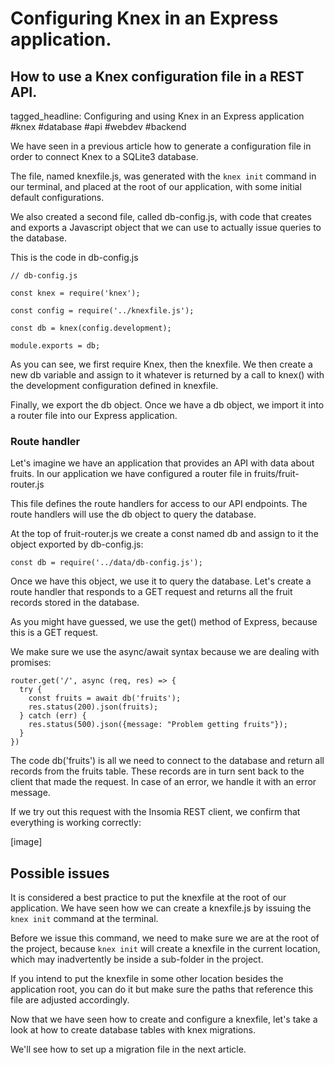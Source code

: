 # Configuring Knex in an Express application.
## How to use a Knex configuration file in a REST API.

tagged_headline: Configuring and using Knex in an Express application #knex #database #api #webdev #backend


We have seen in a previous article how to generate a configuration file in order to connect Knex to a SQLite3 database.

The file, named knexfile.js, was generated with the `knex init` command in our terminal, and placed at the root of our application, with some initial default configurations.

We also created a second file, called db-config.js, with code that creates and exports a Javascript object that we can use to actually issue queries to the database. 

This is the code in db-config.js

```
// db-config.js

const knex = require('knex');

const config = require('../knexfile.js');

const db = knex(config.development);

module.exports = db;
```

As you can see, we first require Knex, then the knexfile. We then create a new db variable and assign to it whatever is returned by a call to knex() with the development configuration defined in knexfile.  

Finally, we export the db object.
Once we have a db object, we import it into a router file into our Express application.

### Route handler

Let's imagine we have an application that provides an API with data about fruits. In our application we have configured a router file in fruits/fruit-router.js

This file defines the route handlers for access to our API endpoints.  The route handlers will use the db object to query the database.

At the top of fruit-router.js we create a const named db and assign to it the object exported by db-config.js:

```
const db = require('../data/db-config.js');
```

Once we have this object, we use it to query the database. Let's create a route handler that responds to a GET request and returns all the fruit records stored in the database.

As you might have guessed, we use the get() method of Express, because this is a GET request.

We make sure we use the async/await syntax because we are dealing with promises:

```
router.get('/', async (req, res) => {
  try {
    const fruits = await db('fruits');
    res.status(200).json(fruits);
  } catch (err) {
    res.status(500).json({message: "Problem getting fruits"});
  }
})
```

The code db('fruits') is all we need to connect to the database and return all records from the fruits table.
These records are in turn sent back to the client that made the request.  In case of an error, we handle it with an error message.

If we try out this request with the Insomia REST client, we confirm that everything is working correctly:

[image]


## Possible issues

It is considered a best practice to put the knexfile at the root of our application.
We have seen how we can create a knexfile.js by issuing the `knex init` command at the terminal.

Before we issue this command, we need to make sure we are at the root of the project, because `knex init` will create a knexfile in the current location, which may inadvertently be inside a sub-folder in the project.

If you intend to put the knexfile in some other location besides the application root, you can do it but make sure the paths that reference this file are adjusted accordingly.


Now that we have seen how to create and configure a knexfile, let's take a look at how to create database tables with knex migrations.

We'll see how to set up a migration file in the next article.
